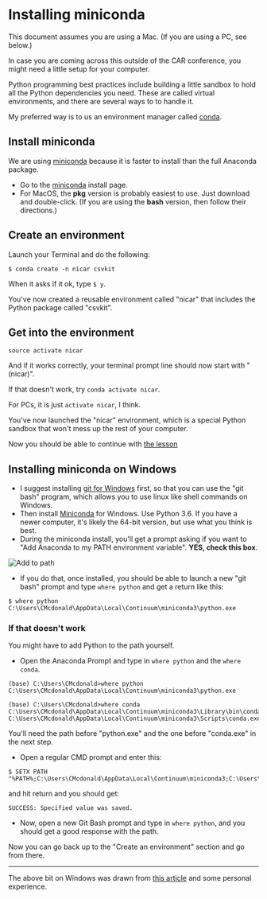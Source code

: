 Installing miniconda
====================

This document assumes you are using a Mac. (If you are using a PC, see below.)

In case you are coming across this outside of the CAR conference, you might need a little setup for your computer.

Python programming best practices include building a little sandbox to hold all the Python dependencies you need. These are called virtual environments, and there are several ways to to handle it.

My preferred way is to us an environment manager called [conda](https://conda.io/docs/index.html).

## Install miniconda

We are using [miniconda](https://docs.conda.io/en/latest/miniconda.html) because it is faster to install than the full Anaconda package.

- Go to the [miniconda](https://docs.conda.io/en/latest/miniconda.html) install page.
- For MacOS, the **pkg** version is probably easiest to use. Just download and double-click. (If you are using the **bash** version, then follow their directions.)

## Create an environment

Launch your Terminal and do the following:

`$ conda create -n nicar csvkit`

When it asks if it ok, type `$ y`.

You've now created a reusable environment called "nicar" that includes the Python package called "csvkit".

## Get into the environment

`source activate nicar`

And if it works correctly, your terminal prompt line should now start with "(nicar)".

If that doesn't work, try `conda activate nicar`.

For PCs, it is just `activate nicar`, I think.

You've now launched the "nicar" environment, which is a special Python sandbox that won't mess up the rest of your computer.

Now you should be able to continue with [the lesson](README.md)

## Installing miniconda on Windows

- I suggest installing [git for Windows](https://gitforwindows.org/) first, so that you can use the "git bash" program, which allows you to use linux like shell commands on Windows.
- Then install [Miniconda](https://conda.io/miniconda.html) for Windows. Use Python 3.6. If you have a newer computer, it's likely the 64-bit version, but use what you think is best.
- During the miniconda install, you'll get a prompt asking if you want to "Add Anaconda to my PATH environment variable". **YES, check this box**.

![Add to path](images/anaconda-prompt.png)

- If you do that, once installed, you should be able to launch a new "git bash" prompt and type `where python` and get a return like this:

```
$ where python
C:\Users\CMcdonald\AppData\Local\Continuum\miniconda3\python.exe
```

### If that doesn't work

You might have to add Python to the path yourself.

- Open the Anaconda Prompt and type in `where python` and the `where conda`.

```
(base) C:\Users\CMcdonald>where python
C:\Users\CMcdonald\AppData\Local\Continuum\miniconda3\python.exe

(base) C:\Users\CMcdonald>where conda
C:\Users\CMcdonald\AppData\Local\Continuum\miniconda3\Library\bin\conda.bat
C:\Users\CMcdonald\AppData\Local\Continuum\miniconda3\Scripts\conda.exe
```

You'll need the path before "python.exe" and the one before "conda.exe" in the next step.

- Open a regular CMD prompt and enter this:

```
$ SETX PATH "%PATH%;C:\Users\CMcdonald\AppData\Local\Continuum\miniconda3;C:\Users\CMcdonald\AppData\Local\Continuum\miniconda3\Scripts"
```
and hit return and you should get:

```
SUCCESS: Specified value was saved.
```

- Now, open a new Git Bash prompt and type in `where python`, and you should get a good response with the path.

Now you can go back up to the "Create an environment" section and go from there.

---

The above bit on Windows was drawn from [this article](https://medium.com/@GalarnykMichael/install-python-on-windows-anaconda-c63c7c3d1444) and some personal experience.
